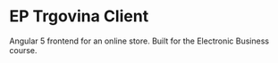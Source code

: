 # EP Trgovina Client

Angular 5 frontend for an online store. Built for the Electronic Business course.
